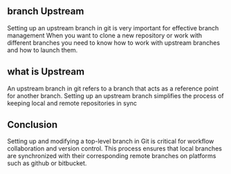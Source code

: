 ## branch Upstream

Setting up an upstream branch in git is very important for effective branch management
When you want to clone a new repository or work with different branches you need to know how to work with upstream branches and how to launch them.

## what is Upstream

An upstream branch in git refers to a branch that acts as a reference point for another branch. Setting up an upstream branch simplifies the process of keeping local and remote repositories in sync

## Conclusion

Setting up and modifying a top-level branch in Git is critical for workflow collaboration and version control. This process ensures that local branches are synchronized with their corresponding remote branches on platforms such as github or bitbucket.
